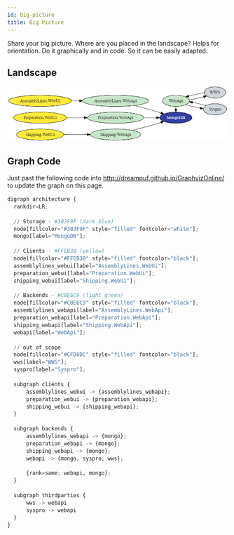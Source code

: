 ```yaml
---
id: big-picture
title: Big Picture
---
```

Share your big picture. Where are you placed in the landscape? Helps for
orientation. Do it graphically and in code. So it can be easily adapted.

## Landscape
![Big Picture](/img/bigpicture.png)

## Graph Code
Just past the following code into http://dreampuf.github.io/GraphvizOnline/
to update the graph on this page.
```python
digraph architecture {
  rankdir=LR;

  // Storage - #303F9F (dark blue)
  node[fillcolor="#303F9F" style="filled" fontcolor="white"];
  mongo[label="MongoDB"];
  
  // Clients - #FFEB3B (yellow)
  node[fillcolor="#FFEB3B" style="filled" fontcolor="black"];
  assemblylines_webui[label="AssemblyLines.WebUi"];
  preparation_webui[label="Preparation.WebUi"];
  shipping_webui[label="Shipping.WebUi"];
  
  // Backends - #C8E6C9 (light green)
  node[fillcolor="#C8E6C9" style="filled" fontcolor="black"];
  assemblylines_webapi[label="AssemblyLines.WebApi"];
  preparation_webapi[label="Preparation.WebApi"];
  shipping_webapi[label="Shipping.WebApi"];
  webapi[label="WebApi"];
  
  // out of scope
  node[fillcolor="#CFD8DC" style="filled" fontcolor="black"];
  wws[label="WWS"];
  syspro[label="Syspro"];
  
  subgraph clients {
      assemblylines_webui -> {assemblylines_webapi};
      preparation_webui -> {preparation_webapi};
      shipping_webui -> {shipping_webapi};
  }
  
  subgraph backends {
      assemblylines_webapi -> {mongo};
      preparation_webapi -> {mongo};
      shipping_webapi -> {mongo};
      webapi -> {mongo, syspro, wws};
      
      {rank=same; webapi, mongo};
  }
  
  subgraph thirdparties {
      wws -> webapi
      syspro -> webapi
  }
}
```